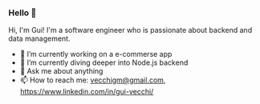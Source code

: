 ### Hello 👋

Hi, I'm Gui! I'm a software engineer who is passionate about backend and data management.

- 🔭 I’m currently working on a e-commerse app
- 🌱 I’m currently diving deeper into Node.js backend
- 💬 Ask me about anything
- 📫 How to reach me: vecchigm@gmail.com, https://www.linkedin.com/in/gui-vecchi/
